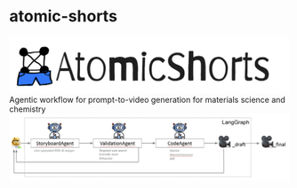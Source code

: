 # atomic-shorts
![Logo](images/logo.png)
Agentic workflow for prompt-to-video generation for materials science and chemistry 
![Workflow](images/workflow.png)
